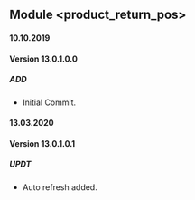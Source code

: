 ## Module <product_return_pos>

#### 10.10.2019
#### Version 13.0.1.0.0
##### ADD
- Initial Commit.

#### 13.03.2020
#### Version 13.0.1.0.1
##### UPDT
- Auto refresh added.
